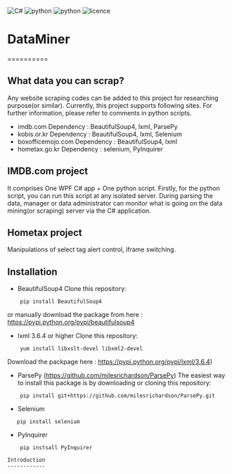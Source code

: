 ![C#](https://img.shields.io/badge/C%23-.net4.5-blue.svg)
![python](https://img.shields.io/badge/python-2.x-blue.svg)
![python](https://img.shields.io/badge/python-3.x-blue.svg)
![licence](https://img.shields.io/badge/License-Apache2.0-green.svg)

# DataMiner
==========

What data you can scrap?
------------
Any website scraping codes can be added to this project for researching purpose(or similar). 
Currently, this project supports following sites. For further information, please refer to comments in python scripts.
* imdb.com
Dependency : BeautifulSoup4, lxml, ParsePy
* kobis.or.kr
Dependency : BeautifulSoup4, lxml, Selenium
* boxofficemojo.com
Dependency : BeautifulSoup4, lxml
* hometax.go.kr
Dependency : selenium, PyInquirer

IMDB.com project
------------
It comprises One WPF C# app + One python script.
Firstly, for the python script, you can run this script at any isolated server.
During parsing the data, manager or data administrator can monitor what is going on the data mining(or scraping) server via the C# application.

Hometax project
------------
Manipulations of select tag alert control, iframe switching.
   

Installation
------------
* BeautifulSoup4
Clone this repository:
```
    pip install BeautifulSoup4
 ```
or manually download the package from here : 
https://pypi.python.org/pypi/beautifulsoup4

* lxml 3.6.4 or higher
Clone this repository:
```
    yum install libxslt-devel libxml2-devel
```
Download the packpage here : 
    https://pypi.python.org/pypi/lxml/3.6.4)

* ParsePy (https://github.com/milesrichardson/ParsePy)
The easiest way to install this package is by downloading or
cloning this repository:
```
    pip install git+https://github.com/milesrichardson/ParsePy.git
```

* Selenium
```
   pip install selenium
```
* PyInquirer
```
    pip instsall PyInquirer
    
Introduction
------------
